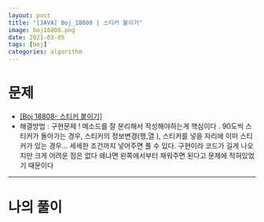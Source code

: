```yaml
---
layout: post
title: "[JAVA] Boj_18808 | 스티커 붙이기"
image: boj18808.png
date: 2021-03-05
tags: [boj]
categories: algorithm
---
```


# 문제
- <a href="https://www.acmicpc.net/problem/18808" target="_black" >[Boj 18808- 스티커 붙이기]</a>
- 해결방법 : 구현문제 ! 메소드를 잘 분리해서 작성해야하는게 핵심이다 . 90도씩 스티커가 돌아가는 경우, 스티커의 정보변경(행,열 ), 스티커를 넣을 자리에 이미 스티커가 있는 경우... 세세한 조건까지 넣어주면 풀 수 있다. 구현이라 코드가 길게 나오지만 크게 어려운 점은 없다 왜냐면 왼쪽에서부터 채워주면 된다고 문제에 적혀있었기 때문이다 

- - -

# 나의 풀이

<script src="https://gist.github.com/Jisu-Shin/8d8d61f5cfe03660c575ef8f61db67fe.js"></script>